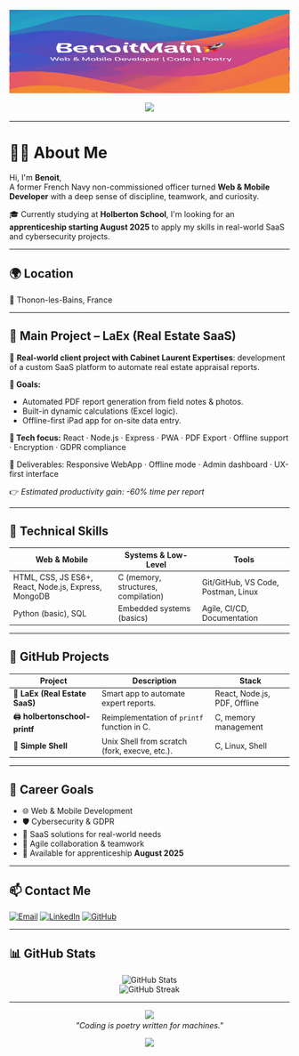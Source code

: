 <p align="center">
  <img src="https://github.com/BenoitMain/BenoitMain/blob/main/BenoitMain_dynamic_banner.gif" alt="BenoitMain Dynamic Banner" width="130%" height="150"/>
</p>

<div align="center">
  <img src="https://readme-typing-svg.herokuapp.com?font=Fira+Code&pause=1000&color=6E48AA&center=true&vCenter=true&width=435&lines=💡Ex-Navy+turned+Developer;💻Student+at+Holberton+School;📲SaaS,+Cybersecurity,+Fullstack" />
</div>

---

# 👨‍💻 About Me

Hi, I'm **Benoit**,  
A former French Navy non-commissioned officer turned **Web & Mobile Developer** with a deep sense of discipline, teamwork, and curiosity.

🎓 Currently studying at **Holberton School**, I'm looking for an **apprenticeship starting August 2025** to apply my skills in real-world SaaS and cybersecurity projects.

---

## 🌍 Location

📍 Thonon-les-Bains, France

---

## 🧠 Main Project – **LaEx** (Real Estate SaaS)

🧩 **Real-world client project with Cabinet Laurent Expertises**: development of a custom SaaS platform to automate real estate appraisal reports.

**🎯 Goals:**
- Automated PDF report generation from field notes & photos.
- Built-in dynamic calculations (Excel logic).
- Offline-first iPad app for on-site data entry.

**🔐 Tech focus:** 
React · Node.js · Express · PWA · PDF Export · Offline support · Encryption · GDPR compliance

📄 Deliverables: Responsive WebApp · Offline mode · Admin dashboard · UX-first interface

👉 *Estimated productivity gain: -60% time per report*

---

## 🚀 Technical Skills

| Web & Mobile | Systems & Low-Level | Tools |
|--------------|---------------------|--------|
| HTML, CSS, JS ES6+, React, Node.js, Express, MongoDB | C (memory, structures, compilation) | Git/GitHub, VS Code, Postman, Linux |
| Python (basic), SQL | Embedded systems (basics) | Agile, CI/CD, Documentation |

---

## 🧪 GitHub Projects

| Project | Description | Stack |
|--------|-------------|-------|
| 🧠 **LaEx (Real Estate SaaS)** | Smart app to automate expert reports. | React, Node.js, PDF, Offline |
| 🖨️ **holbertonschool-printf** | Reimplementation of `printf` function in C. | C, memory management |
| 🐚 **Simple Shell** | Unix Shell from scratch (fork, execve, etc.). | C, Linux, Shell |

---

## 🎯 Career Goals

- 🌐 Web & Mobile Development
- 🛡️ Cybersecurity & GDPR
- 🔧 SaaS solutions for real-world needs
- 👥 Agile collaboration & teamwork
- 🤝 Available for apprenticeship **August 2025**

---

## 📫 Contact Me

[![Email](https://img.shields.io/badge/Mail-maingon.benoit@live.fr-D14836?style=for-the-badge&logo=gmail&logoColor=white)](mailto:maingon.benoit@live.fr)
[![LinkedIn](https://img.shields.io/badge/LinkedIn-BenoitMaingon-0A66C2?style=for-the-badge&logo=linkedin&logoColor=white)](https://www.linkedin.com/in/maingonbenoit/)
[![GitHub](https://img.shields.io/badge/GitHub-BenoitMain-181717?style=for-the-badge&logo=github)](https://github.com/BenoitMain)

---

## 📊 GitHub Stats

<p align="center">
  <img src="https://github-readme-stats.vercel.app/api?username=BenoitMain&show_icons=true&theme=radical" alt="GitHub Stats"/>
  <br>
  <img src="https://github-readme-streak-stats.herokuapp.com/?user=BenoitMain&theme=radical" alt="GitHub Streak"/>
</p>

---

<p align="center">
  <img src="https://media.giphy.com/media/kH1DBkPNyZPOk0BxrM/giphy.gif" width="120"/>
  <br>
  <em>"Coding is poetry written for machines."</em>
</p>

<p align="center">
  <img src="https://capsule-render.vercel.app/api?type=waving&color=gradient&height=200&section=footer"/>
</p>
